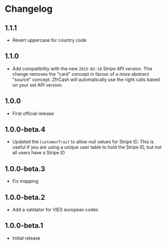 # Changelog

## 1.1.1

* Revert uppercase for country code

## 1.1.0

* Add compatibility with the new `2015-02-18` Stripe API version. This change removes the "card" concept in favour
of a more abstract "source" concept. ZfrCash will automatically use the right calls based on your set API version.

## 1.0.0

* First official release

## 1.0.0-beta.4

* Updated the `CustomerTrait` to allow null values for Stripe ID. This is useful if you are using a unique user
table to hold the Stripe ID, but not all users have a Stripe ID

## 1.0.0-beta.3

* Fix mapping

## 1.0.0-beta.2

* Add a validator for VIES european codes

## 1.0.0-beta.1

* Initial release
